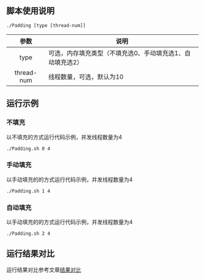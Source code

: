 ## 脚本使用说明

```shell
./Padding [type [thread-num]]
```
|     参数      | 说明                             |
|:-----------:|--------------------------------|
|    type     | 可选，内存填充类型（不填充选0、手动填充选1、自动填充选2） |
| thread-num  | 线程数量，可选，默认为10                  |

## 运行示例

### 不填充

以不填充的方式运行代码示例，并发线程数量为4

```shell
./Padding.sh 0 4
```

### 手动填充

以手动填充的的方式运行代码示例，并发线程数量为4

```shell
./Padding.sh 1 4
```

### 自动填充

以手动填充的的方式运行代码示例，并发线程数量为4

```shell
./Padding.sh 2 4
```

## 运行结果对比

运行结果对比参考文章[结果对比](http://tangyujun.com/2023/%E9%92%88%E5%AF%B9cpu%E7%BC%93%E5%AD%98%E5%A4%B1%E6%95%88%E7%9A%84%E4%BC%98%E5%8C%96-%E5%86%85%E5%AD%98%E5%A1%AB%E5%85%85/)